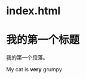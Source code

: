 # index.html
<html>
<head>
<meta charset="utf-8">
<title>fuck uzi's asshole </title>
</head>
<body>
    <h1>我的第一个标题</h1>
    <p>我的第一个段落。</p>
    <p>My cat is <strong>very</strong> grumpy</p>
</body>
</html>
